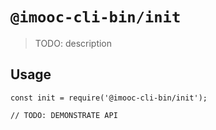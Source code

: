 # `@imooc-cli-bin/init`

> TODO: description

## Usage

```
const init = require('@imooc-cli-bin/init');

// TODO: DEMONSTRATE API
```
